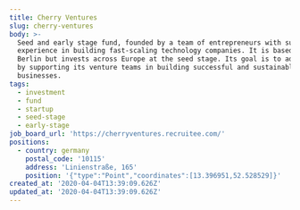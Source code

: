 ```yaml
---
title: Cherry Ventures
slug: cherry-ventures
body: >-
  Seed and early stage fund, founded by a team of entrepreneurs with substantial
  experience in building fast-scaling technology companies. It is based in
  Berlin but invests across Europe at the seed stage. Its goal is to add value
  by supporting its venture teams in building successful and sustainable
  businesses.
tags:
  - investment
  - fund
  - startup
  - seed-stage
  - early-stage
job_board_url: 'https://cherryventures.recruitee.com/'
positions:
  - country: germany
    postal_code: '10115'
    address: 'Linienstraße, 165'
    position: '{"type":"Point","coordinates":[13.396951,52.528529]}'
created_at: '2020-04-04T13:39:09.626Z'
updated_at: '2020-04-04T13:39:09.626Z'
---
```


